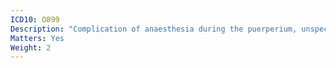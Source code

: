 ```yaml
---
ICD10: O899
Description: "Complication of anaesthesia during the puerperium, unspecified"
Matters: Yes
Weight: 2
---
```


